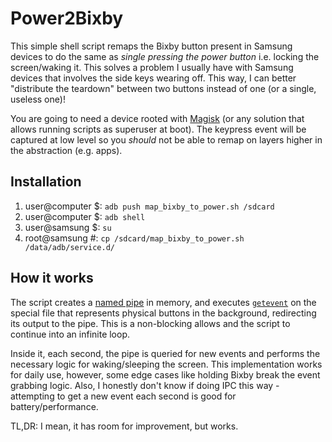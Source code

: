 # Power2Bixby

This simple shell script remaps the Bixby button present in Samsung devices
to do the same as *single pressing the power button* i.e. locking the screen/waking it.
This solves a problem I usually have with Samsung devices that involves the
side keys wearing off. This way, I can better "distribute the teardown" between
two buttons instead of one (or a single, useless one)!

You are going to need a device rooted with [Magisk](https://github.com/topjohnwu/Magisk) (or any solution that
allows running scripts as superuser at boot). The keypress event will be captured at low level so you *should* not
be able to remap on layers higher in the abstraction (e.g. apps).

## Installation
1. user@computer $: `adb push map_bixby_to_power.sh /sdcard`
2. user@computer $: `adb shell`
3. user@samsung $: `su`
4. root@samsung #: `cp /sdcard/map_bixby_to_power.sh /data/adb/service.d/`

## How it works
The script creates a [named pipe](https://en.wikipedia.org/wiki/Named_pipe) in memory, and
executes [`getevent`](https://source.android.com/docs/core/interaction/input/getevent) on the
special file that represents physical buttons in the background, redirecting its output
to the pipe. This is a non-blocking allows and the script to continue into an infinite loop.

Inside it, each second, the pipe is queried for new events and performs the necessary logic for
waking/sleeping the screen. This implementation works for daily use, however, some edge cases
like holding Bixby break the event grabbing logic. Also, I honestly don't know if doing IPC
this way - attempting to get a new event each second is good for battery/performance.

TL,DR: I mean, it has room for improvement, but works.
